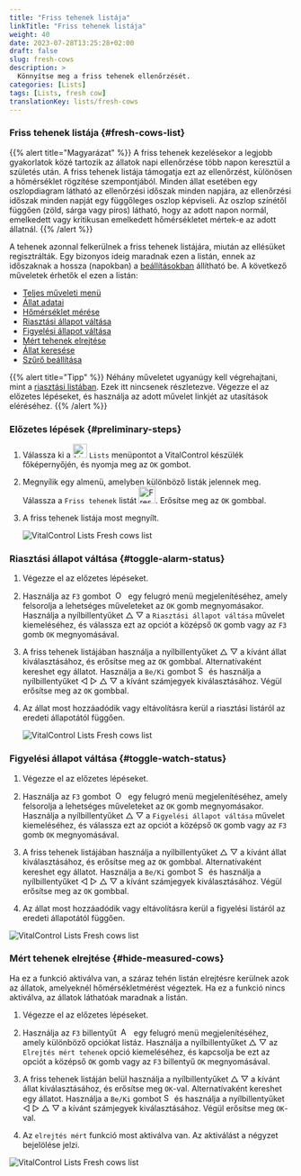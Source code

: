 ```yaml
---
title: "Friss tehenek listája"
linkTitle: "Friss tehenek listája"
weight: 40
date: 2023-07-28T13:25:28+02:00
draft: false
slug: fresh-cows
description: >
  Könnyítse meg a friss tehenek ellenőrzését.
categories: [Lists]
tags: [Lists, fresh cow]
translationKey: lists/fresh-cows
---
```

### Friss tehenek listája {#fresh-cows-list}

{{% alert title="Magyarázat" %}}
A friss tehenek kezelésekor a legjobb gyakorlatok közé tartozik az állatok napi ellenőrzése több napon keresztül a születés után. A friss tehenek listája támogatja ezt az ellenőrzést, különösen a hőmérséklet rögzítése szempontjából. Minden állat esetében egy oszlopdiagram látható az ellenőrzési időszak minden napjára, az ellenőrzési időszak minden napját egy függőleges oszlop képviseli. Az oszlop színétől függően (zöld, sárga vagy piros) látható, hogy az adott napon normál, emelkedett vagy kritikusan emelkedett hőmérsékletet mértek-e az adott állatnál.
{{% /alert %}}

A tehenek azonnal felkerülnek a friss tehenek listájára, miután az ellésüket regisztrálták. Egy bizonyos ideig maradnak ezen a listán, ennek az időszaknak a hossza (napokban) a [beállításokban](../../settings/data-acquisition/#control-period-of-fresh-cows) állítható be.
 A következő műveletek érhetők el ezen a listán:

- [Teljes műveleti menü](../alarm/#full-action-menu)
- [Állat adatai](../alarm/#animal-data)
- [Hőmérséklet mérése](../alarm/#take-temperature)
- [Riasztási állapot váltása](#toggle-alarm-status)
- [Figyelési állapot váltása](#toggle-watch-status)
- [Mért tehenek elrejtése](#hide-measured-cows)
- [Állat keresése](../alarm/#search-animal)
- [Szűrő beállítása](../alarm/#set-filter)

{{% alert title="Tipp" %}}
Néhány műveletet ugyanúgy kell végrehajtani, mint a [riasztási listában](../alarm). Ezek itt nincsenek részletezve. Végezze el az előzetes lépéseket, és használja az adott művelet linkjét az utasítások eléréséhez.
{{% /alert %}}

### Előzetes lépések {#preliminary-steps}

1. Válassza ki a <img src="/icons/main/lists.svg" width="25" align="bottom" alt="Lists" /> `Lists` menüpontot a VitalControl készülék főképernyőjén, és nyomja meg az `OK` gombot.


2. Megnyílik egy almenü, amelyben különböző listák jelennek meg. Válassza a `Friss tehenek` listát <img src="/icons/lists/freshcows.svg" width="30" align="bottom" alt="Fresh-cows" />. Erősítse meg az `OK` gombbal.

3. A friss tehenek listája most megnyílt.

   ![VitalControl Lists Fresh cows list](../images/firststeps4.png "Friss tehén lista")

### Riasztási állapot váltása {#toggle-alarm-status}

1. Végezze el az előzetes lépéseket.

2. Használja az `F3` gombot &nbsp;<img src="/icons/footer/open-popup.svg" width="15" align="bottom" alt="Open popup" />&nbsp; egy felugró menü megjelenítéséhez, amely felsorolja a lehetséges műveleteket az `OK` gomb megnyomásakor. Használja a nyílbillentyűket △ ▽ a `Riasztási állapot váltása` művelet kiemeléséhez, és válassza ezt az opciót a középső `OK` gomb vagy az `F3` gomb `OK` megnyomásával.

3. A friss tehenek listájában használja a nyílbillentyűket △ ▽ a kívánt állat kiválasztásához, és erősítse meg az `OK` gombbal. Alternatívaként kereshet egy állatot. Használja a `Be/Ki` gombot <img src="/icons/footer/search.svg" width="15" align="bottom" alt="Search" /> és használja a nyílbillentyűket ◁ ▷ △ ▽ a kívánt számjegyek kiválasztásához. Végül erősítse meg az `OK` gombbal.

4. Az állat most hozzáadódik vagy eltávolításra kerül a riasztási listáról az eredeti állapotától függően.

   ![VitalControl Lists Fresh cows list](../images/togglealarmstatus.png "Riasztási állapot váltása")
 
### Figyelési állapot váltása {#toggle-watch-status}

1. Végezze el az előzetes lépéseket.

2. Használja az `F3` gombot &nbsp;<img src="/icons/footer/open-popup.svg" width="15" align="bottom" alt="Open popup" />&nbsp; egy felugró menü megjelenítéséhez, amely felsorolja a lehetséges műveleteket az `OK` gomb megnyomásakor. Használja a nyílbillentyűket △ ▽ a `Figyelési állapot váltása` művelet kiemeléséhez, és válassza ezt az opciót a középső `OK` gomb vagy az `F3` gomb `OK` megnyomásával.

3. A friss tehenek listájában használja a nyílbillentyűket △ ▽ a kívánt állat kiválasztásához, és erősítse meg az `OK` gombbal. Alternatívaként kereshet egy állatot. Használja a `Be/Ki` gombot <img src="/icons/footer/search.svg" width="15" align="bottom" alt="Search" /> és használja a nyílbillentyűket ◁ ▷ △ ▽ a kívánt számjegyek kiválasztásához. Végül erősítse meg az `OK` gombbal.

4. Az állat most hozzáadódik vagy eltávolításra kerül a figyelési listáról az eredeti állapotától függően.

![VitalControl Lists Fresh cows list](../images/togglewatchstatus.png "Toggle watch status")

### Mért tehenek elrejtése {#hide-measured-cows}

Ha ez a funkció aktiválva van, a száraz tehén listán elrejtésre kerülnek azok az állatok, amelyeknél hőmérsékletmérést végeztek. Ha ez a funkció nincs aktiválva, az állatok láthatóak maradnak a listán.

1. Végezze el az előzetes lépéseket.

2. Használja az `F3` billentyűt &nbsp;<img src="/icons/footer/open-popup.svg" width="15" align="bottom" alt="Actions" />&nbsp; egy felugró menü megjelenítéséhez, amely különböző opciókat listáz. Használja a nyílbillentyűket △ ▽ az `Elrejtés mért tehenek` opció kiemeléséhez, és kapcsolja be ezt az opciót a középső `OK` gomb vagy az `F3` billentyű `OK` megnyomásával.

3. A friss tehenek listáján belül használja a nyílbillentyűket △ ▽ a kívánt állat kiválasztásához, és erősítse meg `OK`-val. Alternatívaként kereshet egy állatot. Használja a `Be/Ki` gombot <img src="/icons/footer/search.svg" width="15" align="bottom" alt="Search" /> és használja a nyílbillentyűket ◁ ▷ △ ▽ a kívánt számjegyek kiválasztásához. Végül erősítse meg `OK`-val.

4. Az `elrejtés mért` funkció most aktiválva van. Az aktiválást a négyzet bejelölése jelzi.

![VitalControl Lists Fresh cows list](../images/hidemeasuredcows.png "Hide measured cows")
